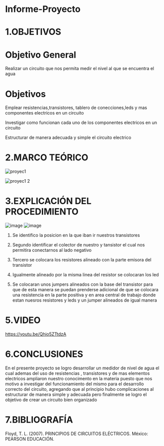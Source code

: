 # Informe-Proyecto
# 1.OBJETIVOS
# Objetivo General
Realizar un circuito que nos permita medir el nivel al que se encuentra el agua 
# Objetivos 
Emplear resistencias,transistores, tablero de conecciones,leds y mas componentes electricos en un circuito 

Investigar como funcionan cada uno de los componentes electricos en un circuito

Estructurar de manera adecuada y simple el circuito electrico 

# 2.MARCO TEÓRICO

![proyec1](https://user-images.githubusercontent.com/86561660/204469747-c1975a1f-55c7-4166-afc5-32dba7230916.png)


![proyec1 2](https://user-images.githubusercontent.com/86561660/204469755-53c63457-14bf-4cc0-a113-d05accc57368.png)

# 3.EXPLICACIÓN DEL PROCEDIMIENTO
![image](https://user-images.githubusercontent.com/86561660/204389848-4dc621d7-6243-41e7-8847-ab75b7b6f872.png)
![image](https://user-images.githubusercontent.com/86561660/204385507-9f9dbb41-48b4-44c6-b21d-0c12420049c7.png)



1. Se identifico la posicion en la que iban ir nuestros transistores 

2. Segundo identificar el colector de nuestro y tansistor el cual nos permitira conectarnos al lado negativo 

3. Tercero se colocara los resistores alineado con la parte emisora del transistor 


4.  Igualmente alineado por la misma linea del resistor se colocaran los led

5. Se colocaran unos jumpers alineados con la base del transistor para que de esta manera se puedan prenderse adicional de que se colocara una resistencia en la parte positiva y en area central de trabajo donde estan nuesros resistores y leds y un jumper alineados de igual manera 

# 5.VIDEO
https://youtu.be/Qhio5ZTtdzA

# 6.CONCLUSIONES

En el presente proyecto se logro desarrollar un medidor de nivel de agua el cual ademas del uso de resistencias , transistores y de mas elementos electricos ampliaron nuestro conocimento en la materia puesto que nos motivo a investigar del funcionamiento del mismo para el desarrollo correcto del circuito, agregando que al principio hubo complicaciones al estructurar de manera simple y adecuada pero finalmente se logro el objetivo de crear un circuito bien organizado 

# 7.BIBLIOGRAFÍA

Floyd, T. L. (2007). PRINCIPIOS DE CIRCUITOS ELÉCTRICOS. México: PEARSON EDUCACIÓN.
